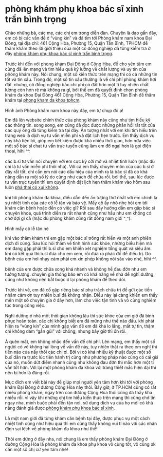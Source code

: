 <h1>phòng khám phụ khoa bác sĩ xinh trần bình trọng</h1>
<p>Chào những bà, các mẹ, các chị em trong diễn đàn. Chuyện là dạo gần đây, em có bị các vấn đề ở &ldquo;vùng kín&rdquo; và đã tìm tới Phòng khám nam khoa Đại Đông, tại địa chỉ: 461 Cộng Hòa, Phường 15, Quận Tân Bình, TPHCM để thăm khám theo lời giới thiệu của một cô đồng nghiệp đã từng kiểm tra ở đây <a href="http://phongkhamdaidong.vn/phong-kham-phu-khoa-bac-si-xinh-tran-binh-trong-tot-khong-70.html">phòng khám phụ khoa bác sĩ xinh trần bình trọng</a>.<br />
<br />
Trước khi đến với phòng khám Đại Đông ở Cộng Hòa, để cho yên tâm em cũng đã lên mạng và tìm hiểu quá kỹ lưỡng về chất lượng và uy tín của phòng khám này. Nói chung, một số kiến thức trên mạng thì có cả những tin tốt và tin xấu. Trong đó, một số tin xấu thường là về chi phí phòng khám hơi đắt. nhưng, cô đồng nghiệp bảo chi phí có đắt hơn một tí tuy nhiên chất lượng còn hơn rẻ mà không ra gì, bởi thế em đã quyết định chọn phòng khám đa khoa Đại Đông 461 Cộng Hòa, Phường 15, Quận Tân Bình để thăm khám tại <a href="http://phongkhamdaidong.vn/">phong kham da khoa tphcm</a>.<br />
<br />
Hình ảnh Phòng khám nam khoa này đây, em tự chụp đó ạ!</p>

<p>Em đã lên website chính thức của phòng khám này cũng như tìm hiểu kỹ các thông tin. song song, em cũng đã đọc được những phản hồi rất tốt của các quý ông đã từng kiểm tra tại đây. Ấn tượng nhất với em khi tìm hiểu trên trang web là dịch vụ tư vấn miễn phí và đặt lịch hẹn trước. Em thấy dịch vụ này khá tiện lợi, giúp em tiết kiệm được khá nhiều thời gian, hơn nữa việc một số bác sĩ chat tư vấn trực tuyến cũng làm em đỡ ngại hơn là gọi điện thoại, hihi ^^.<br />
<br />
các b.sĩ tư vấn nói chuyện với em cực kỳ cởi mở và nhiệt tình luôn (mặc dù chỉ là tư vấn miễn phí thôi nhá). Với cả em thấy chuyên môn của các b.sĩ ở đây rất tốt, chỉ cần em nói các dấu hiệu của mình ra là bác sĩ đã có khả năng dẫn ra một số lý do cũng như cách để chữa rồi. bởi thế, sau lúc được tư vấn trực tuyến thì em quyết định đặt lịch hẹn thăm khám vào hôm sau luôn <a href="http://phongkhamdaidong.vn/pha-thai-co-bi-xui-xeo-khong-va-cach-het-xui-63.html">phá thai có xui không</a>.<br />
<br />
khi tới phòng khám đa khoa, điều dẫn đến ấn tượng thứ nhất với em chính là sự nhiệt tình của các cô lễ tân và bảo vệ. Mấy cô ấy nhỏ nhẹ hỏi em tới khám căn bệnh hoặc đến có việc gì? Rồi sau đấy hướng dẫn em gặp bác sĩ chuyên khoa, quá trình diễn ra rất nhanh cũng như hầu như em không có chờ đợi gì cả (mặc dù phòng khám cũng rất đông nam giới ^_^).<br />
<br />
Hình mấy cô lễ tân nè</p>

<p>khi vào thăm khám thì em gặp một bác sĩ trông rất hiền và một anh phiên dịch đi cùng. Sau lúc hỏi thăm về tình hình sức khỏe, những biểu hiện mà em đang gặp phải thì b.sĩ cho em khiến xét nghiệm tổng quát và siêu âm. khi có kết quả thì b.sĩ đưa cho em xem, rồi đưa ra phác đồ để điều trị. Do bệnh của em hơi nhạy cảm phải em xin phép không nói sâu vào nhé, hihi ^^.<br />
<br />
bệnh của em được chữa xong khá nhanh và không hề đau đớn như em tưởng tượng. chuyên gia thông báo em có khả năng về nhà để nghĩ dưỡng, cũng như không nên bắt buộc ở lại phòng khám để theo dõi.<br />
<br />
Trước khi về, em đã cố gặp riêng bác sĩ phụ trách chữa trị để gửi các tiền nhằm cảm ơn tuy nhiên b.sĩ đã không nhận. Điều này lại càng khiến em thấy mến một số chuyên gia ở đây hơn, làm cho việc tận tình và vô cùng nghiêm túc trong công việc.<br />
<br />
Nghỉ dưỡng ở nhà một thời gian không lâu thì sức khỏe của em giờ đã bình phục hoàn toàn. các chị không biết em đã mừng như thế nào đâu. khi phát hiện ra &ldquo;vùng kín&rdquo; của mình gặp vấn đề em đã khá lo lắng, mất tự tin, thậm chí không dám &ldquo;gần gũi&rdquo; với chồng, nhưng bây giờ thì ổn rồi.<br />
<br />
À quên mất, em không nhắc đến vấn đề chi phí. Lên mạng, em thấy một số người có vẻ không hài lòng về vấn đề này, tuy nhiên thật ra theo em nghĩ thì tiền nào của nấy thôi các chị ơi. Bởi vì có khá nhiều kỹ thuật được một số b.sĩ dẫn ra trước lúc tiến hành trị cũng như phương pháp nào cũng có cái giá của nó, muốn dứt điểm nhanh cũng như không đau đớn thì mắc hơn một tí vẫn tốt hơn. Với lại một phòng khám đa khoa với trang thiết mắc hiện đại thì nên bị hơn là đúng rồi.</p>

<p>Mục đích em viết bài này để giúp mọi người yên tâm hơn khi tới với phòng khám Đại Đông ở đường Cộng Hòa này thôi. Bây giờ, ở TP.HCM cũng có rất nhiều phòng khám, ngay trên con đường Cộng Hòa thôi cũng đã thấy khá nhiều rồi. vì vậy khi những chị tìm hiểu kiến thức trên mạng thì cũng chớ tin ngay nha, mình buộc phải đến tận nơi, sử dụng dịch vụ của họ mới có khả năng đánh giá được <a href="http://phongkhamdaidong.vn/phong-kham-phu-khoa-bac-si-xinh-tran-binh-trong-tot-khong-70.html">phòng khám phụ khoa bác sĩ xinh</a>.<br />
<br />
Là một nam giới đã từng khám căn bệnh tại đây, được phục vụ một cách nhiệt tình cũng như hiệu quả thì em cũng thấy không vui tí nào với các nhận định sai lệch về phòng khám đa khoa như thế!<br />
<br />
Thôi em dừng ở đây nha, nói chung là em thấy phòng khám Đại Đông ở đường Cộng Hòa là phòng khám đa khoa phụ khoa vô cùng tốt, vô cùng ok cần một số chị cứ yên tâm nhé!</p>

<p>&nbsp;</p>
